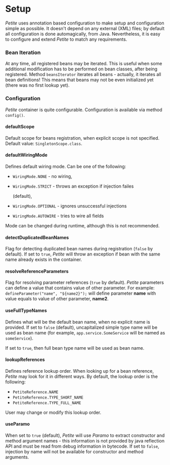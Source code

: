 # Setup

_Petite_ uses annotation based configuration to make setup and configuration simple as possible. It doesn't depend on any external \(XML\) files; by default all configuration is done automagically, from Java. Nevertheless, it is easy to configure and extend _Petite_ to match any requirements.

### Bean Iteration

At any time, all registered beans may be iterated. This is useful when some additional modification has to be performed on bean classes, after being registered. Method `beansIterator` iterates all beans - actually, it iterates all bean definitions! This means that beans may not be even initialized yet \(there was no first lookup yet\).

### Configuration

_Petite_ container is quite configurable. Configuration is available via method `config()`.

#### defaultScope

Default scope for beans registration, when explicit scope is not specified. Default value: `SingletonScope.class`.

#### defaultWiringMode

Defines default wiring mode. Can be one of the following:

* `WiringMode.NONE` - no wiring,
* `WiringMode.STRICT` - throws an exception if injection failes

  \(default\),

* `WiringMode.OPTIONAL` - ignores unsuccessful injections
* `WiringMode.AUTOWIRE` - tries to wire all fields

Mode can be changed during runtime, although this is not recommended.

#### detectDuplicatedBeanNames

Flag for detecting duplicated bean names during registration \(`false` by default\). If set to `true`, _Petite_ will throw an exception if bean with the same name already exists in the container.

#### resolveReferenceParameters

Flag for resolving parameter references \(`true` by default\). _Petite_ parameters can define a value that contains value of other parameter. For example: `defineParameter("name", "${name2}");` will define parameter **name** with value equals to value of other parameter, **name2**.

#### useFullTypeNames

Defines what will be the default bean name, when no explicit name is provided. If set to `false` \(default\), uncapitalized simple type name will be used as bean name \(for example, `app.service.SomeService` will be named as `someService`\).

If set to `true`, then full bean type name will be used as bean name.

#### lookupReferences

Defines reference lookup order. When looking up for a bean reference, _Petite_ may look for it in different ways. By default, the lookup order is the following:

* `PetiteReference.NAME`
* `PetiteReference.TYPE_SHORT_NAME`
* `PetiteReference.TYPE_FULL_NAME`

User may change or modify this lookup order.

#### useParamo

When set to `true` \(default\), _Petite_ will use _Paramo_ to extract constructor and method argument names - this information is not provided by java reflection API and must be read from debug information in bytecode. If set to `false`, injection by name will not be available for constructor and method arguments.

